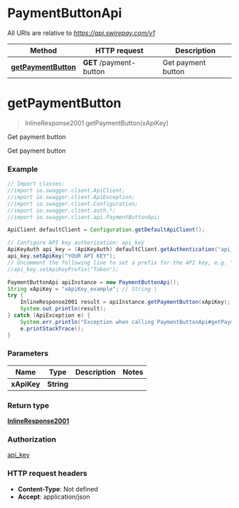 # PaymentButtonApi

All URIs are relative to *https://api.swirepay.com/v1*

Method | HTTP request | Description
------------- | ------------- | -------------
[**getPaymentButton**](PaymentButtonApi.md#getPaymentButton) | **GET** /payment-button | Get payment button

<a name="getPaymentButton"></a>
# **getPaymentButton**
> InlineResponse2001 getPaymentButton(xApiKey)

Get payment button

Get payment button

### Example
```java
// Import classes:
//import io.swagger.client.ApiClient;
//import io.swagger.client.ApiException;
//import io.swagger.client.Configuration;
//import io.swagger.client.auth.*;
//import io.swagger.client.api.PaymentButtonApi;

ApiClient defaultClient = Configuration.getDefaultApiClient();

// Configure API key authorization: api_key
ApiKeyAuth api_key = (ApiKeyAuth) defaultClient.getAuthentication("api_key");
api_key.setApiKey("YOUR API KEY");
// Uncomment the following line to set a prefix for the API key, e.g. "Token" (defaults to null)
//api_key.setApiKeyPrefix("Token");

PaymentButtonApi apiInstance = new PaymentButtonApi();
String xApiKey = "xApiKey_example"; // String | 
try {
    InlineResponse2001 result = apiInstance.getPaymentButton(xApiKey);
    System.out.println(result);
} catch (ApiException e) {
    System.err.println("Exception when calling PaymentButtonApi#getPaymentButton");
    e.printStackTrace();
}
```

### Parameters

Name | Type | Description  | Notes
------------- | ------------- | ------------- | -------------
 **xApiKey** | **String**|  |

### Return type

[**InlineResponse2001**](InlineResponse2001.md)

### Authorization

[api_key](../README.md#api_key)

### HTTP request headers

 - **Content-Type**: Not defined
 - **Accept**: application/json

